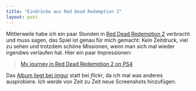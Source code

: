 ```yaml
---
title: "Eindrücke aus Red Dead Redemption 2"
layout: post
---
```


Mittlerweile habe ich ein paar Stunden in [Red Dead Redemption 2][0] verbracht und muss sagen, das 
Spiel ist genau für mich gemacht: Kein Zeitdruck, viel zu sehen und trotzdem schöne Missionen, wenn 
man sich mal wieder irgendwo verlaufen hat. Hier ein paar Impressionen:

<blockquote class="imgur-embed-pub" lang="en" data-id="a/RttGHXD"><a href="//imgur.com/RttGHXD">My journey in Red Dead Redemption 2 on PS4</a></blockquote><script async src="//s.imgur.com/min/embed.js" charset="utf-8"></script>

Das [Album liegt bei imgur][1] statt bei *flickr*, da ich mal was anderes ausprobiere. Ich werde von
Zeit zu Zeit neue Screenshots hinzufügen.

[0]: https://www.rockstargames.com/reddeadredemption2/
[1]: https://imgur.com/a/RttGHXD
